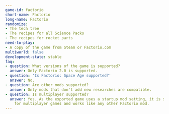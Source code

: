 ```yaml
---
game-id: factorio
short-name: Factorio
long-name: Factorio
randomize:
- The tech tree
- The recipes for all Science Packs
- The recipes for rocket parts
need-to-play:
- A copy of the game from Steam or Factorio.com
multiworld: false
development-state: stable
faq:
- question: What versions of the game is supported?
  answer: Only Factorio 2.0 is supported.
- question: 'Is Factorio: Space Age supported?'
  answer: No.
- question: Are other mods supported?
  answer: Only mods that don't add new researches are compatible.
- question: Is multiplayer supported?
  answer: Yes. As the exported game uses a startup mod setting, it is synced naturally
    for multiplayer games and works like any other Factorio mod.
---
```

